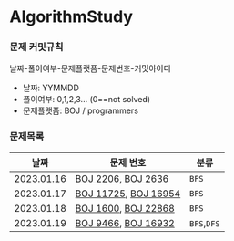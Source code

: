 # AlgorithmStudy
### 문제 커밋규칙
날짜-풀이여부-문제플랫폼-문제번호-커밋아이디
- 날짜: YYMMDD
- 풀이여부: 0,1,2,3... (0==not solved)
- 문제플랫폼: BOJ / programmers

### 문제목록
|날짜|문제 번호|분류|
|---|---|---|
|2023.01.16|[BOJ 2206](https://www.acmicpc.net/problem/2206), [BOJ 2636](https://www.acmicpc.net/problem/2636)|`BFS`|
|2023.01.17|[BOJ 11725](https://www.acmicpc.net/problem/11725), [BOJ 16954](https://www.acmicpc.net/problem/16954)|`BFS`|
|2023.01.18|[BOJ 1600](https://www.acmicpc.net/problem/1600), [BOJ 22868](https://www.acmicpc.net/problem/22868)|`BFS`|
|2023.01.19|[BOJ 9466](https://www.acmicpc.net/problem/9466), [BOJ 16932](https://www.acmicpc.net/problem/16932)|`BFS`,`DFS`|
